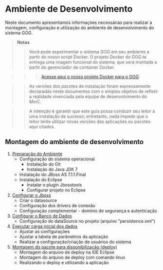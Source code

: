 <script src="http://cdnjs.cloudflare.com/ajax/libs/raphael/2.1.0/raphael-min.js"></script>
<script src="http://cdnjs.cloudflare.com/ajax/libs/jquery/1.11.0/jquery.min.js"></script>
<script src="http://adrai.github.io/flowchart.js/flowchart-latest.js"></script>
<script>
	window.onload = function () {
		var diagram = flowchart.parse("st=>start: Iniciar\n" + 
			"e=>end\n" + 
			"op=>operation: Configurar o Banco de Dados\n" + 
			"op0=>operation: Configurar o projeto no Eclipse\n" + 
			"op1=>operation: Configurar o Jboss\n" + 
			"op2=>operation: Executar carga inicial\n" + 
			"op3=>operation: Ajustar as configurações\n" + 
			"cond=>condition: Aplicação Montada?\n" + 
			"st->op0->op->op1->cond\n" + 
			"cond(yes)->op2->op3->e\n" + 
			"cond(no)->op");
		diagram.drawSVG('diagram');
	};
</script>

# Ambiente de Desenvolvimento
Neste documento apresentamos informações necessárias para realizar a montagem, configuração e utilização do ambiente de desenvolvimento do sistema GOG. 

> **Notas**
>> Você pode experimentar o sistema GOG em seu ambiente a partir do nosso script Docker. O projeto Docker do GOG te entrega uma imagem funcional do sistema, que será montada a partir do gerenciador de container Docker.

>>> [Acesse aqui o nosso projeto Docker para o GOG](https://github.com/culturagovbr/docker-GOG)

>> As versões dos pacotes de instalação foram expressamente declaradas neste documentos com o simples objetivo de refletir a realidade vivenciada pela equipe de desenvolvimento do MinC. 

>> A intenção é garantir que este guia possa conduzir seu leitor a uma instalação de sucesso; entretanto, nada impede que o leitor tente utilizar novas versões das aplicações ou pacotes aqui citados.


## Montagem do ambiente de desenvolvimento

<div id='diagram' />

1. [Preparação do Ambiente](MontarAmbienteDesenvolvimento_PreparacaoAmbiente.md)
   * Configuração do sistema operacional
     * Instalação do Git
     * Instalação do Java JDK 7
   * Instalação do JBoss AS 7.1.1.Final
   * Instalação do Eclipse
     * Instalar o plugin Jbosstools
     * Configurar projeto no Eclipse
2. [Configurar o Jboss](MontarAmbienteDesenvolvimento_ConfiguracaoJboss.md)
   * Criar o datasource
   * Configuração dos drivers de conexão
   * Configuração complementar - domínio de segurança e autenticação
3. [Configurar o Banco de Dados](MontarAmbienteDesenvolvimento_ConfiguracaoSGDB.md)
   * Configuração do dataSource no projeto (arquivo "persistence.xml")
4. [Executar carga inicial dos dados](MontarAmbienteDesenvolvimento_CargaInicialDados.md)
   * Ajustar as configurações
   * Ajustar a tabela de parâmetros da aplicação
   * Realizar a configuração/criação de usuários do sistema
5. [Montagem do pacote para disponibilização (deploy)](MontarAmbienteDesenvolvimento_MontarDeploy.md)
   * Montagem do arquivo de deploy na IDE Eclipse
   * Montagem do arquivo de deploy com comando linux
   * Realizando o deploy e utilizando a aplicação

